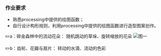 ### 作业要求

- 熟悉processing中提供的绘图函数；
- 自行设计构形规则，利用processing中提供的绘图函数进行造型图案创作。

✏️a：碎金森林中的流动花朵：
    随机跳动的草垛、旋转缩放的花朵
    ![图一](C:\Users\DELL\OneDrive\桌面\2)
    
✏️b：齿轮、花瓣与扇片：
    转动的水滴、流动的色彩
